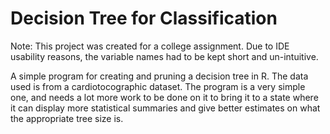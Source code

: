 # Decision Tree for Classification
Note: This project was created for a college assignment. Due to IDE usability reasons, the variable names had to be kept short and un-intuitive.

A simple program for creating and pruning a decision tree in R. The data used is from a cardiotocographic dataset. 
The program is a very simple one, and needs a lot more work to be done on it to bring it to a state where it can display more statistical summaries and give better estimates on what the appropriate tree size is.
